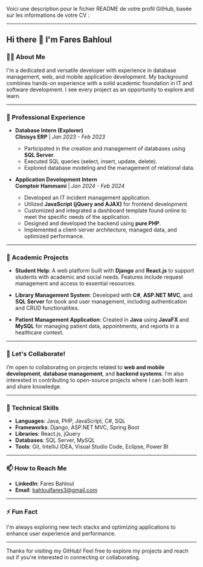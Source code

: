 Voici une description pour le fichier README de votre profil GitHub, basée sur les informations de votre CV :

---

## Hi there 👋 I'm Fares Bahloul

### 👨‍💻 About Me
I'm a dedicated and versatile developer with experience in database management, web, and mobile application development. My background combines hands-on experience with a solid academic foundation in IT and software development. I see every project as an opportunity to explore and learn.

---

### 🔭 Professional Experience

- **Database Intern (Explorer)**  
  **Clinisys ERP** | *Jan 2023 - Feb 2023*  
  - Participated in the creation and management of databases using **SQL Server**.
  - Executed SQL queries (select, insert, update, delete).
  - Explored database modeling and the management of relational data.

- **Application Development Intern**  
  **Comptoir Hammami** | *Jan 2024 - Feb 2024*  
  - Developed an IT incident management application.
  - Utilized **JavaScript (jQuery and AJAX)** for frontend development.
  - Customized and integrated a dashboard template found online to meet the specific needs of the application.
  - Designed and developed the backend using **pure PHP**.
  - Implemented a client-server architecture, managed data, and optimized performance.

---

### 🌱 Academic Projects

- **Student Help**: A web platform built with **Django** and **React.js** to support students with academic and social needs. Features include request management and access to essential resources.

- **Library Management System**: Developed with **C#**, **ASP.NET MVC**, and **SQL Server** for book and user management, including authentication and CRUD functionalities.

- **Patient Management Application**: Created in **Java** using **JavaFX** and **MySQL** for managing patient data, appointments, and reports in a healthcare context.

---

### 👯 Let's Collaborate!
I’m open to collaborating on projects related to **web and mobile development**, **database management**, and **backend systems**. I’m also interested in contributing to open-source projects where I can both learn and share knowledge.

---

### 💬 Technical Skills

- **Languages**: Java, PHP, JavaScript, C#, SQL
- **Frameworks**: Django, ASP.NET MVC, Spring Boot
- **Libraries**: React.js, jQuery
- **Databases**: SQL Server, MySQL
- **Tools**: Git, IntelliJ IDEA, Visual Studio Code, Eclipse, Power BI

---

### 📫 How to Reach Me

- **LinkedIn**: Fares Bahloul
- **Email**: bahloulfares3@gmail.com

---

### ⚡ Fun Fact
I'm always exploring new tech stacks and optimizing applications to enhance user experience and performance.

---

Thanks for visiting my GitHub! Feel free to explore my projects and reach out if you're interested in connecting or collaborating.
